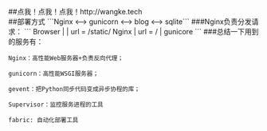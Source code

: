 <br>
##点我！点我！点我！http://wangke.tech
<br>
##部署方式
   ```Nginx <--> gunicorn <--> blog <--> sqlite```
###Nginx负责分发请求：
   ```
        Browser
           |
           |  url = /static/
         Nginx
           |  url = /
           |
        gunicore
   ```
###总结一下用到的服务有：

   ```
   Nginx：高性能Web服务器+负责反向代理；

   gunicorn：高性能WSGI服务器；

   gevent：把Python同步代码变成异步协程的库；

   Supervisor：监控服务进程的工具
   
   fabric: 自动化部署工具
   ```
